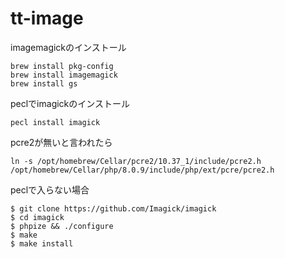 # tt-image


imagemagickのインストール

```
brew install pkg-config 
brew install imagemagick 
brew install gs
```

peclでimagickのインストール

```
pecl install imagick
```

pcre2が無いと言われたら

```
ln -s /opt/homebrew/Cellar/pcre2/10.37_1/include/pcre2.h /opt/homebrew/Cellar/php/8.0.9/include/php/ext/pcre/pcre2.h
```

peclで入らない場合

```
$ git clone https://github.com/Imagick/imagick
$ cd imagick
$ phpize && ./configure
$ make
$ make install
```

